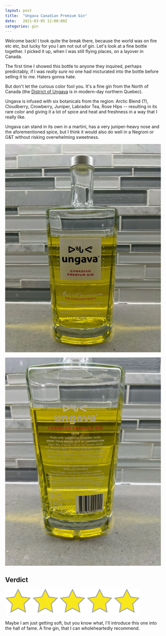```yaml
---
layout: post
title:  "Ungava Canadian Premium Gin"
date:   2021-03-05 12:00:00Z
categories: gin
---
```

Welcome back! I took quite the break there, because the world was on fire etc etc, but lucky for you I am not out of gin. Let's look at a fine bottle together. I picked it up, when I was still flying places, on a layover in Canada.

The first time I showed this bottle to anyone they inquired, perhaps predictably, if I was _really sure_ no one had micturated into the bottle before selling it to me. Haters gonna hate.

But don't let the curious color fool you. It's a fine gin from the North of Canada (the [District of Ungava](https://en.wikipedia.org/wiki/District_of_Ungava) is in modern-day northern Quebec).

Ungava is infused with six botanicals from the region: Arctic Blend (?), Cloudberry, Crowberry, Juniper, Labrador Tea, Rose Hips -- resulting in its rare color and giving it a lot of spice and heat and freshness in a way that I really like.

Ungava can stand in its own in a martini, has a very juniper-heavy nose and the aforementioned spice, but I think it would also do well in a Negroni or G&T without risking overwhelming sweetness.

![Ungava Canadian Premium Gin, front](/pics/ungava-canadian-premium-gin-1.jpg)

![Ungava Canadian Premium Gin, back](/pics/ungava-canadian-premium-gin-2.jpg)

## Verdict
![5 stars](/assets/star5.png)

Maybe I am just getting soft, but you know what, I'll introduce this one into the hall of fame. A fine gin, that I can wholeheartedly recommend.
